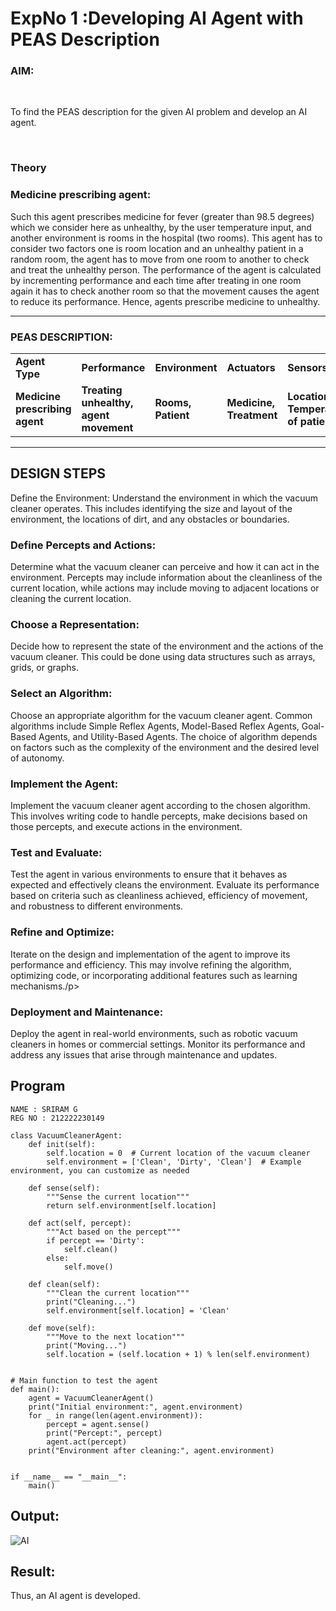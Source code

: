 <h1>ExpNo 1 :Developing AI Agent with PEAS Description</h1>



<h3>AIM:</h3>
<br>
<p>To find the PEAS description for the given AI problem and develop an AI agent.</p>
<br>
<h3>Theory</h3>
<h3>Medicine prescribing agent:</h3>
<p>Such this agent prescribes medicine for fever (greater than 98.5 degrees) which we consider here as unhealthy, by the user temperature input, and another environment is rooms in the hospital (two rooms). This agent has to consider two factors one is room location and an unhealthy patient in a random room, the agent has to move from one room to another to check and treat the unhealthy person. The performance of the agent is calculated by incrementing performance and each time after treating in one room again it has to check another room so that the movement causes the agent to reduce its performance. Hence, agents prescribe medicine to unhealthy.</p>
<hr>
<h3>PEAS DESCRIPTION:</h3>
<table>
  <tr>
    <td><strong>Agent Type</strong></td>
    <td><strong>Performance</strong></td>
     <td><strong>Environment</strong></td>
    <td><strong>Actuators</strong></td>
    <td><strong>Sensors</strong></td>
  </tr>
    <tr>
    <td><strong>Medicine prescribing agent</strong></td>
    <td><strong>Treating unhealthy, agent movement</strong></td>
     <td><strong>Rooms, Patient</strong></td>
    <td><strong>Medicine, Treatment</strong></td>
    <td><strong>Location, Temperature of patient</strong></td>
  </tr>
</table>
<hr>

## DESIGN STEPS
Define the Environment:
Understand the environment in which the vacuum cleaner operates. This includes identifying the size and layout of the environment, the locations of dirt, and any obstacles or boundaries.

### Define Percepts and Actions:
Determine what the vacuum cleaner can perceive and how it can act in the environment. Percepts may include information about the cleanliness of the current location, while actions may include moving to adjacent locations or cleaning the current location.

### Choose a Representation:
Decide how to represent the state of the environment and the actions of the vacuum cleaner. This could be done using data structures such as arrays, grids, or graphs.

### Select an Algorithm:
Choose an appropriate algorithm for the vacuum cleaner agent. Common algorithms include Simple Reflex Agents, Model-Based Reflex Agents, Goal-Based Agents, and Utility-Based Agents. The choice of algorithm depends on factors such as the complexity of the environment and the desired level of autonomy.

### Implement the Agent:
Implement the vacuum cleaner agent according to the chosen algorithm. This involves writing code to handle percepts, make decisions based on those percepts, and execute actions in the environment.

### Test and Evaluate:
Test the agent in various environments to ensure that it behaves as expected and effectively cleans the environment. Evaluate its performance based on criteria such as cleanliness achieved, efficiency of movement, and robustness to different environments.

### Refine and Optimize:
Iterate on the design and implementation of the agent to improve its performance and efficiency. This may involve refining the algorithm, optimizing code, or incorporating additional features such as learning mechanisms./p>

### Deployment and Maintenance:
Deploy the agent in real-world environments, such as robotic vacuum cleaners in homes or commercial settings. Monitor its performance and address any issues that arise through maintenance and updates.


## Program
```
NAME : SRIRAM G
REG NO : 212222230149

class VacuumCleanerAgent:
    def init(self):
        self.location = 0  # Current location of the vacuum cleaner
        self.environment = ['Clean', 'Dirty', 'Clean']  # Example environment, you can customize as needed

    def sense(self):
        """Sense the current location"""
        return self.environment[self.location]

    def act(self, percept):
        """Act based on the percept"""
        if percept == 'Dirty':
            self.clean()
        else:
            self.move()

    def clean(self):
        """Clean the current location"""
        print("Cleaning...")
        self.environment[self.location] = 'Clean'

    def move(self):
        """Move to the next location"""
        print("Moving...")
        self.location = (self.location + 1) % len(self.environment)


# Main function to test the agent
def main():
    agent = VacuumCleanerAgent()
    print("Initial environment:", agent.environment)
    for _ in range(len(agent.environment)):
        percept = agent.sense()
        print("Percept:", percept)
        agent.act(percept)
    print("Environment after cleaning:", agent.environment)


if __name__ == "__main__":
    main()

```
## Output:

![AI](https://github.com/Sriram8452/19AI405ExpNo1/assets/118708032/09bb1c60-ddd7-4eef-936a-2b15629ad401)


## Result:
Thus, an AI agent is developed.
